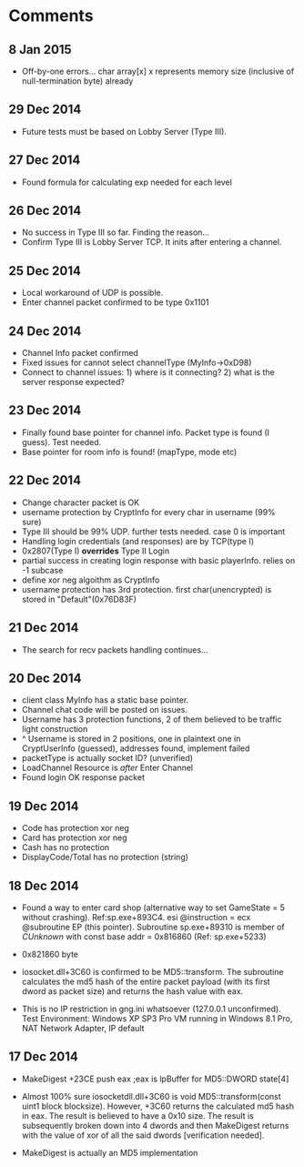 Comments
=====
8 Jan 2015
-----
- Off-by-one errors... char array[x] x represents memory size (inclusive of null-termination byte) already

29 Dec 2014
-----
- Future tests must be based on Lobby Server (Type III).

27 Dec 2014
-----
- Found formula for calculating exp needed for each level

26 Dec 2014
-----
- No success in Type III so far. Finding the reason...
- Confirm Type III is Lobby Server TCP. It inits after entering a channel.

25 Dec 2014
-----
- Local workaround of UDP is possible.
- Enter channel packet confirmed to be type 0x1101

24 Dec 2014
-----
- Channel Info packet confirmed
- Fixed issues for cannot select channelType (MyInfo->0xD98)
- Connect to channel issues: 1) where is it connecting? 2) what is the server response expected?

23 Dec 2014
-----
- Finally found base pointer for channel info. Packet type is found (I guess). Test needed.
- Base pointer for room info is found! (mapType, mode etc)

22 Dec 2014
-----
- Change character packet is OK
- username protection by CryptInfo for every char in username (99% sure)
- Type III should be 99% UDP. further tests needed. case 0 is important
- Handling login credentials (and responses) are by TCP(type I)
- 0x2807(Type I) **overrides** Type II Login
- partial success in creating login response with basic playerInfo. relies on -1 subcase
- define xor neg algoithm as CryptInfo
- username protection has 3rd protection. first char(unencrypted) is stored in "Default"(0x76D83F)

21 Dec 2014
-----
- The search for recv packets handling continues...

20 Dec 2014
-----
- client class MyInfo has a static base pointer.
- Channel chat code will be posted on issues.
- Username has 3 protection functions, 2 of them believed to be traffic light construction
- ^ Username is stored in 2 positions, one in plaintext one in CryptUserInfo (guessed), addresses found, implement failed
- packetType is actually socket ID? (unverified)
- LoadChannel Resource is *after* Enter Channel
- Found login OK response packet

19 Dec 2014
-----
- Code has protection xor neg
- Card has protection xor neg
- Cash has no protection
- DisplayCode/Total has no protection  (string)

18 Dec 2014
-----
- Found a way to enter card shop (alternative way to set GameState = 5 without crashing). Ref:sp.exe+893C4. esi @instruction = ecx @subroutine EP (this pointer). Subroutine sp.exe+89310 is member of *CUnknown* with const base addr = 0x816860 (Ref: sp.exe+5233)
- 0x821860 byte

- iosocket.dll+3C60 is confirmed to be MD5::transform. The subroutine calculates the md5 hash of the entire packet payload (with its first dword as packet size) and returns the hash value with eax.

- This is no IP restriction in gng.ini whatsoever (127.0.0.1 unconfirmed). Test Environment: Windows XP SP3 Pro VM running in Windows 8.1 Pro, NAT Network Adapter, IP default

17 Dec 2014
-----
- MakeDigest +23CE push eax ;eax is lpBuffer for MD5::DWORD state[4]

- Almost 100% sure iosocketdll.dll+3C60 is void MD5::transform(const uint1 block	blocksize). However, +3C60 returns the calculated md5 hash in eax. The result is believed to have a 0x10 size. The result is subsequently broken down into 4 dwords and then MakeDigest returns with the value of xor of all the said dwords [verification needed].

- MakeDigest is actually an MD5 implementation

